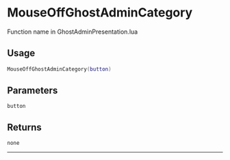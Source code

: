 # MouseOffGhostAdminCategory
Function name in GhostAdminPresentation.lua
## Usage
```lua
MouseOffGhostAdminCategory(button)
```
## Parameters
`button`
## Returns
`none`

---